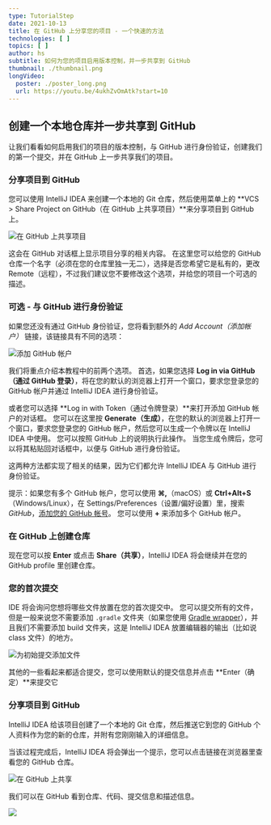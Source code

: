 ```yaml
---
type: TutorialStep
date: 2021-10-13
title: 在 GitHub 上分享您的项目 - 一个快速的方法
technologies: [ ]
topics: [ ]
author: hs
subtitle: 如何为您的项目启用版本控制，并一步共享到 GitHub
thumbnail: ./thumbnail.png
longVideo:
  poster: ./poster_long.png
  url: https://youtu.be/4ukhZvOmAtk?start=10
---
```


## 创建一个本地仓库并一步共享到 GitHub

让我们看看如何启用我们的项目的版本控制，与 GitHub 进行身份验证，创建我们的第一个提交，并在 GitHub 上一步共享我们的项目。

### 分享项目到 GitHub

您可以使用 IntelliJ IDEA 来创建一个本地的 Git 仓库，然后使用菜单上的 **VCS >  Share Project on GitHub（在 GitHub 上共享项目）**来分享项目到 GitHub 上。

![在 GitHub 上共享项目](share-project-github.png)

这会在 GitHub 对话框上显示项目分享的相关内容。 在这里您可以给您的 GitHub 仓库一个名字（必须在您的仓库里独一无二），选择是否您希望它是私有的，更改 Remote（远程），不过我们建议您不要修改这个选项，并给您的项目一个可选的描述。

### 可选 - 与 GitHub 进行身份验证
如果您还没有通过 GitHub 身份验证，您将看到额外的 _Add Account（添加帐户）_ 链接，该链接具有不同的选项：

![添加 GitHub 帐户](share-add-account.png)

我们将重点介绍本教程中的前两个选项。 首选，如果您选择 **Log in via GitHub（通过 GitHub 登录）**，将在您的默认的浏览器上打开一个窗口，要求您登录您的 GitHub 帐户并通过 IntelliJ IDEA 进行身份验证。

或者您可以选择 **Log in with Token（通过令牌登录）**来打开添加 GitHub 帐户的对话框。 您可以在这里按 **Generate（生成）**，在您的默认的浏览器上打开一个窗口，要求您登录您的 GitHub 帐户，然后您可以生成一个令牌以在 IntelliJ IDEA 中使用。 您可以按照 GitHub 上的说明执行此操作。 当您生成令牌后，您可以将其粘贴回对话框中，以便与 GitHub 进行身份验证。

这两种方法都实现了相关的结果，因为它们都允许 IntelliJ IDEA 与 GitHub 进行身份验证。

提示：如果您有多个 GitHub 帐户，您可以使用 **⌘,**（macOS）或 **Ctrl+Alt+S**（Windows/Linux），在 Settings/Preferences（设置/偏好设置）里，搜索 _GitHub_，[添加您的 GitHub 帐号](https://www.jetbrains.com/help/idea/github.html)。 您可以使用 **+** 来添加多个 GitHub 帐户。

### 在 GitHub 上创建仓库

现在您可以按 **Enter** 或点击 **Share（共享）**，IntelliJ IDEA 将会继续并在您的 GitHub profile 里创建仓库。

### 您的首次提交
IDE 将会询问您想将哪些文件放置在您的首次提交中。 您可以提交所有的文件，但是一般来说您不需要添加 `.gradle` 文件夹（如果您使用 [Gradle wrapper](https://docs.gradle.org/current/userguide/gradle_wrapper.html)），并且我们不需要添加 build 文件夹，这是 IntelliJ IDEA 放置编辑器的输出（比如说 class 文件）的地方。

![为初始提交添加文件](add-files-for-Initial-commit.png)

其他的一些看起来都适合提交，您可以使用默认的提交信息并点击 **Enter（确定）**来提交它

### 分享项目到 GitHub

IntelliJ IDEA 给该项目创建了一个本地的 Git 仓库，然后推送它到您的 GitHub 个人资料作为您的新的仓库，并附有您刚刚输入的详细信息。

当该过程完成后，IntelliJ IDEA 将会弹出一个提示，您可以点击链接在浏览器里查看您的 GitHub 仓库。

![在 GitHub 上共享](shared-on-github.png)

我们可以在 GitHub 看到仓库、代码、提交信息和描述信息。

![](shared-on-github-browser.png)